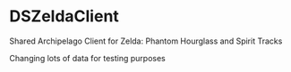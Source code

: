 # DSZeldaClient
Shared Archipelago Client for Zelda: Phantom Hourglass and Spirit Tracks

Changing lots of data for testing purposes